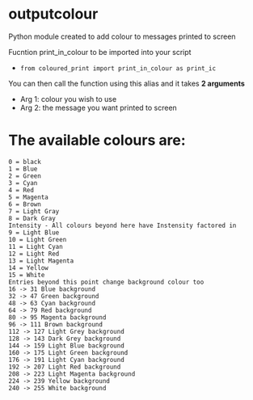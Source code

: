 # outputcolour
Python module created to add colour to messages printed to screen

Fucntion print_in_colour to be imported into your script
- `from coloured_print import print_in_colour as print_ic`

You can then call the function using this alias and it takes **2 arguments**
- Arg 1: colour you wish to use
- Arg 2: the message you want printed to screen

# The available colours are:
    0 = black
    1 = Blue
    2 = Green
    3 = Cyan
    4 = Red
    5 = Magenta
    6 = Brown
    7 = Light Gray
    8 = Dark Gray
    Intensity - All colours beyond here have Instensity factored in
    9 = Light Blue
    10 = Light Green
    11 = Light Cyan
    12 = Light Red
    13 = Light Magenta
    14 = Yellow
    15 = White
    Entries beyond this point change background colour too
    16 -> 31 Blue background
    32 -> 47 Green background
    48 -> 63 Cyan background
    64 -> 79 Red background
    80 -> 95 Magenta background
    96 -> 111 Brown background
    112 -> 127 Light Grey background
    128 -> 143 Dark Grey background
    144 -> 159 Light Blue background
    160 -> 175 Light Green background
    176 -> 191 Light Cyan background
    192 -> 207 Light Red background
    208 -> 223 Light Magenta background
    224 -> 239 Yellow background
    240 -> 255 White background
